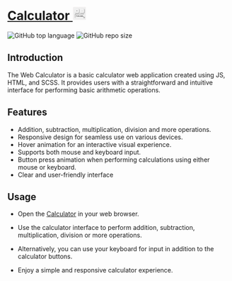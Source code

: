 # [Calculator <img src="images/logo.png" alt="Calculator Logo" width="30">](https://acalc.netlify.app)

![GitHub top language](https://img.shields.io/github/languages/top/A-nshuman/Calculator?color=rgb(247,223,30))
![GitHub repo size](https://img.shields.io/github/repo-size/A-nshuman/Calculator?color=darkgreen)

## Introduction
The Web Calculator is a basic calculator web application created using JS, HTML, and SCSS. It provides users with a straightforward and intuitive interface for performing basic arithmetic operations.

## Features
- Addition, subtraction, multiplication, division and more operations.
- Responsive design for seamless use on various devices.
- Hover animation for an interactive visual experience.
- Supports both mouse and keyboard input.
- Button press animation when performing calculations using either mouse or keyboard.
- Clear and user-friendly interface

## Usage
- Open the [Calculator](https://acalc.netlify.app) in your web browser.
- Use the calculator interface to perform addition, subtraction, multiplication, division or more operations.
- Alternatively, you can use your keyboard for input in addition to the calculator buttons.

- Enjoy a simple and responsive calculator experience.

